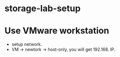 # storage-lab-setup

# Use VMware workstation
* setup network.
* VM -> newtork -> host-only,   you will get 192.168. IP.

